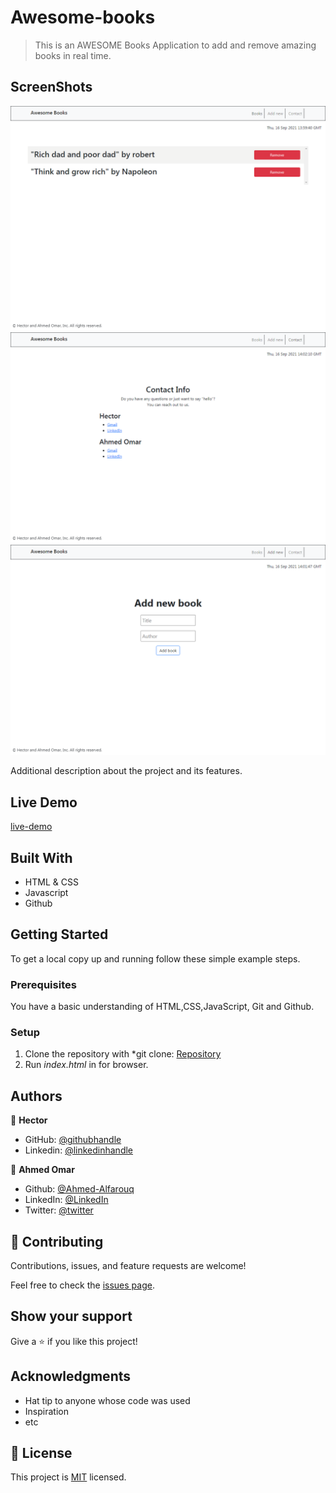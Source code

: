 # Awesome-books

> This is an AWESOME Books Application to add and remove amazing books in real time.


## ScreenShots
![screenshot](./images/screenshot1.PNG)
![screenshot](./images/screenshot2.PNG)
![screenshot](./images/screenshot3.PNG)

Additional description about the project and its features.


## Live Demo
[live-demo](https://hector096.github.io/Awesome-books/)

## Built With

- HTML & CSS
- Javascript
- Github



## Getting Started

To get a local copy up and running follow these simple example steps.

### Prerequisites

You have a basic understanding of HTML,CSS,JavaScript, Git and Github. 

### Setup

1. Clone the repository with *git clone: [Repository](https://github.com/Hector096/Awesome-books)  
2. Run *index.html* in for browser.


## Authors
:bearded_person: **Hector**
  - GitHub: [@githubhandle](https://github.com/Hector096)
  - Linkedin: [@linkedinhandle](https://www.linkedin.com/in/vishal-verma-9191b8126/)

:bearded_person: **Ahmed Omar**
  - Github: [@Ahmed-Alfarouq](https://github.com/Ahmed-Alfaouq)
  - LinkedIn: [@LinkedIn](https://www.linkedin.com/in/ahmed-omar912ba9199/)
  - Twitter: [@twitter](https://twitter.com/mediocre23534)


## 🤝 Contributing

Contributions, issues, and feature requests are welcome!

Feel free to check the [issues page](https://github.com/Hector096/Awesome-books/issues).

## Show your support

Give a ⭐️ if you like this project!

## Acknowledgments

- Hat tip to anyone whose code was used
- Inspiration
- etc

## 📝 License

This project is [MIT](./MIT.md) licensed.